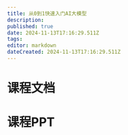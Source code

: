 ```yaml
---
title: 从0到1快速入门AI大模型
description: 
published: true
date: 2024-11-13T17:16:29.511Z
tags: 
editor: markdown
dateCreated: 2024-11-13T17:16:29.511Z
---
```


# 课程文档



# 课程PPT